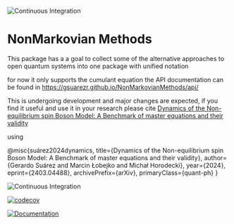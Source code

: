 ![Continuous Integration](https://github.com/mcditoos/NonMarkovianMethods/actions/workflows/continous_integration.yml/badge.svg)

# NonMarkovian Methods

This package has a a goal to collect some of the alternative approaches to open quantum systems into one package with unified notation

for now it only supports the cumulant equation the API documentation can be found in https://gsuarezr.github.io/NonMarkovianMethods/api/

This is undergoing development and major changes are expected, if you find it useful and use it in your research please cite [ Dynamics of the Non-equilibrium spin Boson Model: A Benchmark of master equations and their validity ](https://arxiv.org/abs/2403.04488)

using

@misc{suárez2024dynamics,
      title={Dynamics of the Non-equilibrium spin Boson Model: A Benchmark of master equations and their validity}, 
      author={Gerardo Suárez and Marcin Łobejko and Michał Horodecki},
      year={2024},
      eprint={2403.04488},
      archivePrefix={arXiv},
      primaryClass={quant-ph}
}

![Continuous Integration](https://github.com/mcditoos/NonMarkovianMethods/actions/workflows/continous_integration.yml/badge.svg)

[![codecov](https://codecov.io/github/gsuarezr/NonMarkovianMethods/graph/badge.svg?token=80B4ABOUYR)](https://codecov.io/github/gsuarezr/NonMarkovianMethods)

[![Documentation](https://github.com/gsuarezr/NonMarkovianMethods/actions/workflows/documentation.yml/badge.svg)](https://github.com/gsuarezr/NonMarkovianMethods/actions/workflows/documentation.yml)
